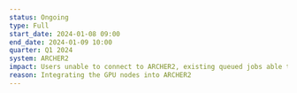 ```yaml
---
status: Ongoing
type: Full
start_date: 2024-01-08 09:00
end_date: 2024-01-09 10:00
quarter: Q1 2024
system: ARCHER2
impact: Users unable to connect to ARCHER2, existing queued jobs able to run from 20:00 GMT on 8 Jan 2024, users will not have access to data on ARCHER2. 
reason: Integrating the GPU nodes into ARCHER2
---
```


